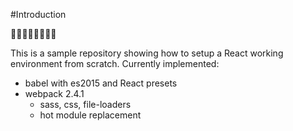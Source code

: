 #Introduction

🍒🍉🍒🍉🍒🍉🍒🍉

This is a sample repository showing how to setup a React working environment
from scratch. Currently implemented:

- babel with es2015 and React presets
- webpack 2.4.1
  - sass, css, file-loaders
  - hot module replacement

